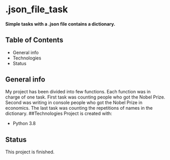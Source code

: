 # **.json_file_task**
#### Simple tasks with a .json file contains a dictionary.
## Table of Contents
+ General info
+ Technologies
+ Status
## General info
My project has been divided into few functions. Each function was in charge of one task. 
First task was counting people who got the Nobel Prize. Second was writing in console people who got the Nobel Prize in economics.
The last task was counting the repetitions of names in the dictionary.
##Technologies
Project is created with:
+ Python 3.8
## Status
This project is finished.

